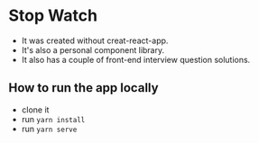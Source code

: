 # Stop Watch

- It was created without creat-react-app. 
- It's also a personal component library.
- It also has a couple of front-end interview question solutions. 

## How to run the app locally
- clone it
- run `yarn install` 
- run `yarn serve`

